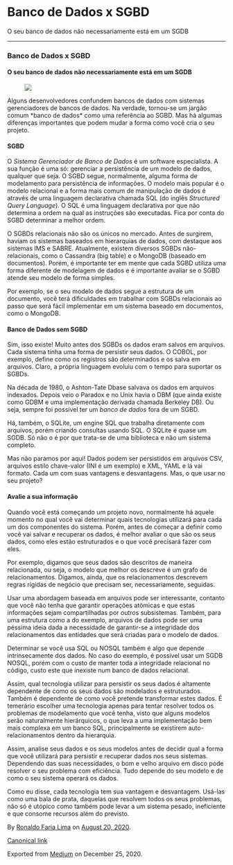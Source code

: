 Banco de Dados x SGBD
=====================

O seu banco de dados não necessariamente está em um SGDB

------------------------------------------------------------------------

### Banco de Dados x SGBD

#### O seu banco de dados não necessariamente está em um SGDB

<figure>
<img src="https://cdn-images-1.medium.com/max/800/1*9ZWteeKrhgz8kIlY04zoiQ.jpeg" class="graf-image" />
</figure>Alguns desenvolvedores confundem bancos de dados com sistemas
gerenciadores de bancos de dados. Na verdade, tornou-se um jargão comum
*banco de dados* como uma referência ao SGBD. Mas há algumas diferenças
importantes que podem mudar a forma como você cria o seu projeto.

#### SGBD

O *Sistema Gerenciador de Banco de Dados* é um software especialista. A
sua função é uma só: gerenciar a persistência de um modelo de dados,
qualquer que seja. O SGBD segue, normalmente, alguma forma de
modelamento para persistência de informações. O modelo mais popular é o
modelo relacional e a forma mais comum de manipulação de dados é através
de uma linguagem declarativa chamada SQL (do inglês *Structured Query
Language*)*.* O SQL é uma linguagem declarativa por que não determina a
ordem na qual as instruções são executadas. Fica por conta do SGBD
determinar a melhor ordem.

O SGBDs relacionais não são os únicos no mercado. Antes de surgirem,
haviam os sistemas baseados em hierarquias de dados, com destaque aos
sistemas IMS e SABRE. Atualmente, existem diversos SGBDs
não-relacionais, como o Cassandra (big table) e o MongoDB (baseado em
documentos). Porém, é importante ter em mente que cada SGBD utiliza uma
forma diferente de modelagem de dados e é importante avaliar se o SGBD
atende seu modelo de forma simples.

Por exemplo, se o seu modelo de dados segue a estrutura de um documento,
você terá dificuldades em trabalhar com SGBDs relacionais ao passo que
será fácil implementar em um sistema baseado em documentos, como o
MongoDB.

#### Banco de Dados sem SGBD

Sim, isso existe! Muito antes dos SGBDs os dados eram salvos em
arquivos. Cada sistema tinha uma forma de persistir seus dados. O COBOL,
por exemplo, define como os registros são determinados e os salva em
arquivos. Claro, a própria linguagem evoluiu com o tempo para suportar
os SGBDs.

Na década de 1980, o Ashton-Tate Dbase salvava os dados em arquivos
indexados. Depois veio o Paradox e no Unix havia o DBM (que ainda existe
como GDBM e uma implementação derivada chamada Berkeley DB). Ou seja,
sempre foi possível ter um *banco de dados* fora de um SGBD.

Há, também, o SQLite, um engine SQL que trabalha diretamente com
arquivos, porém criando consultas usando SQL. O SQLite é quase um SGDB.
Só não o é por que trata-se de uma biblioteca e não um sistema completo.

Mas não paramos por aqui! Dados podem ser persistidos em arquivos CSV,
arquivos estilo chave-valor (INI é um exemplo) e XML, YAML e lá vai
formato. Cada um com suas vantagens e desvantagens. Mas, o que usar no
seu projeto?

#### Avalie a sua informação

Quando você está começando um projeto novo, normalmente há aquele
momento no qual você vai determinar quais tecnologias utilizará para
cada um dos componentes do sistema. Porém, antes de começar a definir
como você vai salvar e recuperar os dados, é melhor avaliar o que são os
seus dados, como eles estão estruturados e o que você precisará fazer
com eles.

Por exemplo, digamos que seus dados são descritos de maneira
relacionada, ou seja, o modelo que melhor os descreve é um grafo de
relacionamentos. Digamos, ainda, que os relacionamentos descrevem regras
rígidas de negócio que precisam ser, necessariamente, seguidas.

Usar uma abordagem baseada em arquivos pode ser interessante, contanto
que você não tenha que garantir operações atômicas e que estas
informações sejam compartilhadas por outros subsistemas. Também, para
uma estrutura como a do exemplo, arquivos de dados pode ser uma péssima
ideia dada a necessidade de garantir-se a integridade dos
relacionamentos das entidades que será criadas para o modelo de dados.

Determinar se você usa SQL ou NOSQL também é algo que depende
intrinsecamente dos dados. No caso do exemplo, é possível usar um SGDB
NOSQL, porém com o custo de manter toda a integridade relacional no
código, custo este que inexiste num banco de dados relacional.

Assim, qual tecnologia utilizar para persistir os seus dados é altamente
dependente de como os seus dados são modelados e estruturados. Também é
dependente de como você pretende transformar estes dados. É temerário
escolher uma tecnologia apenas para tentar resolver todos os problemas
de modelamento que você tenha, visto que alguns modelos serão
naturalmente hierárquicos, o que leva a uma implementação bem mais
complexa em um banco SQL, principalmente se existirem
auto-relacionamentos dentro da hierarquia.

Assim, analise seus dados e os seus modelos antes de decidir qual a
forma que você utilizará para persistir e recuperar dados nos seus
sistemas. Dependendo das suas necessidades, o bom e velho arquivo em
disco pode resolver o seu problema com eficiência. Tudo depende do seu
modelo e de como o seu sistema operará os dados.

Como eu disse, cada tecnologia tem sua vantagem e desvantagem. Usá-las
como uma bala de prata, daquelas que resolvem todos os seus problemas,
não só é utópico como também pode levar a um sistema pesado, ineficiente
e que consome recursos além do previsto.

By
<a href="https://medium.com/@ronaldolima" class="p-author h-card">Ronaldo Faria Lima</a>
on [August 20, 2020](https://medium.com/p/9f080e23594b).

<a href="https://medium.com/@ronaldolima/banco-de-dados-x-sgbd-9f080e23594b" class="p-canonical">Canonical link</a>

Exported from [Medium](https://medium.com) on December 25, 2020.
